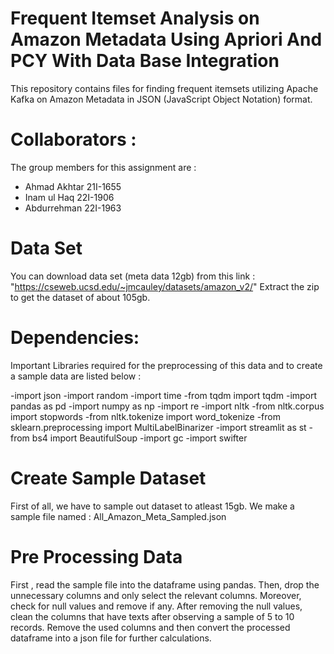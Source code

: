 # Frequent Itemset Analysis on Amazon Metadata Using Apriori And PCY With Data Base Integration
This repository contains files for finding frequent itemsets utilizing Apache Kafka on Amazon Metadata in JSON (JavaScript Object Notation) format. 

# Collaborators :
The group members for this assignment are :
- Ahmad Akhtar 21I-1655
- Inam ul Haq 22I-1906
- Abdurrehman 22I-1963

# Data Set 
You can download data set (meta data 12gb) from this link :
"https://cseweb.ucsd.edu/~jmcauley/datasets/amazon_v2/"
Extract the zip to get the dataset of about 105gb.

# Dependencies: 
Important Libraries required for the preprocessing of this data and to create a sample data are listed below :


-import json
-import random
-import time
-from tqdm import tqdm
-import pandas as pd
-import numpy as np
-import re
-import nltk
-from nltk.corpus import stopwords
-from nltk.tokenize import word_tokenize
-from sklearn.preprocessing import MultiLabelBinarizer
-import streamlit as st
-from bs4 import BeautifulSoup
-import gc
-import swifter


# Create Sample Dataset
First of all, we have to sample out dataset to atleast 15gb. We make a sample file named : All_Amazon_Meta_Sampled.json

# Pre Processing Data 
First , read the sample file into the dataframe using pandas. Then, drop the unnecessary columns and only select the relevant columns. Moreover, check for null values and remove if any. After removing the null values, clean the columns that have texts after observing a sample of 5 to 10 records. Remove the used columns and then convert the processed dataframe into a json file for further calculations.




